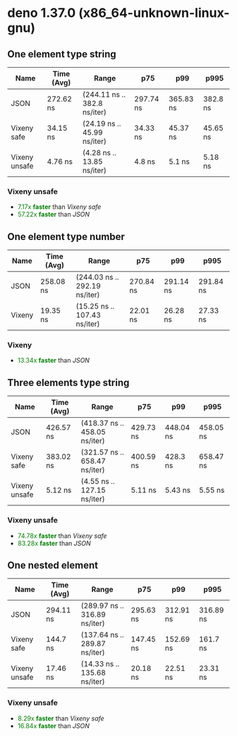 
# deno 1.37.0 (x86_64-unknown-linux-gnu)

## One element type string
| Name | Time (Avg) | Range | p75 | p99 | p995 |
|------|------------|-------|-----|-----|------|
| JSON | 272.62 ns | (244.11 ns .. 382.8 ns/iter) | 297.74 ns | 365.83 ns | 382.8 ns |
| Vixeny safe | 34.15 ns | (24.19 ns .. 45.99 ns/iter) | 34.33 ns | 45.37 ns | 45.65 ns |
| Vixeny unsafe | 4.76 ns | (4.28 ns .. 13.85 ns/iter) | 4.8 ns | 5.1 ns | 5.18 ns |## **Summary** for *One element type string*

### **Vixeny unsafe** 

- <span style="color:green">7.17x **faster**</span> than *Vixeny safe*
- <span style="color:green">57.22x **faster**</span> than *JSON*





## One element type number
| Name | Time (Avg) | Range | p75 | p99 | p995 |
|------|------------|-------|-----|-----|------|
| JSON | 258.08 ns | (244.03 ns .. 292.19 ns/iter) | 270.84 ns | 291.14 ns | 291.84 ns |
| Vixeny | 19.35 ns | (15.25 ns .. 107.43 ns/iter) | 22.01 ns | 26.28 ns | 27.33 ns |## **Summary** for *One element type number*

### **Vixeny** 

- <span style="color:green">13.34x **faster**</span> than *JSON*





## Three elements type string
| Name | Time (Avg) | Range | p75 | p99 | p995 |
|------|------------|-------|-----|-----|------|
| JSON | 426.57 ns | (418.37 ns .. 458.05 ns/iter) | 429.73 ns | 448.04 ns | 458.05 ns |
| Vixeny safe | 383.02 ns | (321.57 ns .. 658.47 ns/iter) | 400.59 ns | 428.3 ns | 658.47 ns |
| Vixeny unsafe | 5.12 ns | (4.55 ns .. 127.15 ns/iter) | 5.11 ns | 5.43 ns | 5.55 ns |## **Summary** for *Three elements type string*

### **Vixeny unsafe** 

- <span style="color:green">74.78x **faster**</span> than *Vixeny safe*
- <span style="color:green">83.28x **faster**</span> than *JSON*





## One nested element
| Name | Time (Avg) | Range | p75 | p99 | p995 |
|------|------------|-------|-----|-----|------|
| JSON | 294.11 ns | (289.97 ns .. 316.89 ns/iter) | 295.63 ns | 312.91 ns | 316.89 ns |
| Vixeny safe | 144.7 ns | (137.64 ns .. 289.87 ns/iter) | 147.45 ns | 152.69 ns | 161.7 ns |
| Vixeny unsafe | 17.46 ns | (14.33 ns .. 135.68 ns/iter) | 20.18 ns | 22.51 ns | 23.31 ns |## **Summary** for *One nested element*

### **Vixeny unsafe** 

- <span style="color:green">8.29x **faster**</span> than *Vixeny safe*
- <span style="color:green">16.84x **faster**</span> than *JSON*


